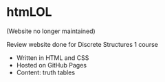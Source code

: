 # htmLOL

(Website no longer maintained)

Review website done for Discrete Structures 1 course
  - Written in HTML and CSS
  - Hosted on GitHub Pages
  - Content: truth tables
